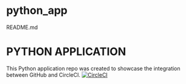 # python_app

README.md
# PYTHON APPLICATION
This Python application repo was created to showcase the integration between GitHub and CircleCI.
[![CircleCI](https://circleci.com/gh/awesomedeveloperinc/python_app.svg?style=svg)](https://circleci.com/gh/awesomedeveloperinc/python_app)
